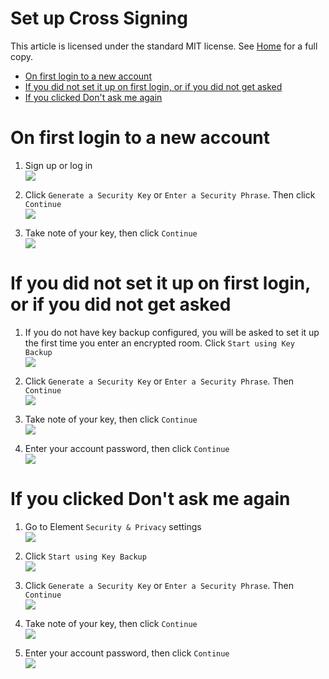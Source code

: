 # Set up Cross Signing

This article is licensed under the standard MIT license. See [Home](index.md) for a full copy.

<!-- TOC -->

- [On first login to a new account](#on-first-login-to-a-new-account)
- [If you did not set it up on first login, or if you did not get asked](#if-you-did-not-set-it-up-on-first-login-or-if-you-did-not-get-asked)
- [If you clicked Don't ask me again](#if-you-clicked-dont-ask-me-again)

<!-- /TOC -->

# On first login to a new account

1. Sign up or log in   
![](images/Screen%20Shot%202020-07-30%20at%202.59.21%20PM.png)

1. Click `Generate a Security Key` or `Enter a Security Phrase`. Then click `Continue`  
![](images/Screen%20Shot%202020-07-30%20at%203.06.50%20PM.png)

1. Take note of your key, then click `Continue`   
![](images/Screen%20Shot%202020-07-30%20at%203.07.52%20PM.png)

# If you did not set it up on first login, or if you did not get asked

1. If you do not have key backup configured, you will be asked to set it up the first time you enter an encrypted room. Click `Start using Key Backup`   
![](images/Screen%20Shot%202020-09-17%20at%204.41.12%20PM.png)

1. Click `Generate a Security Key` or `Enter a Security Phrase`. Then `Continue`   
![](images/Screen%20Shot%202020-07-30%20at%203.06.50%20PM.png)

1. Take note of your key, then click `Continue`   
![](images/Screen%20Shot%202020-07-30%20at%203.07.52%20PM.png)

1. Enter your account password, then click `Continue`   
![](images/Screen%20Shot%202020-07-30%20at%203.09.47%20PM.png)

# If you clicked Don't ask me again

1. Go to Element `Security & Privacy` settings   
![](images/Screen%20Shot%202020-07-30%20at%203.02.07%20PM.png)

1. Click `Start using Key Backup`   
![](images/Screen%20Shot%202020-09-17%20at%204.42.12%20PM.png)

1. Click `Generate a Security Key` or `Enter a Security Phrase`. Then `Continue`   
![](images/Screen%20Shot%202020-07-30%20at%203.06.50%20PM.png)

1. Take note of your key, then click `Continue`   
![](images/Screen%20Shot%202020-07-30%20at%203.07.52%20PM.png)

1. Enter your account password, then click `Continue`   
![](images/Screen%20Shot%202020-07-30%20at%203.09.47%20PM.png)
